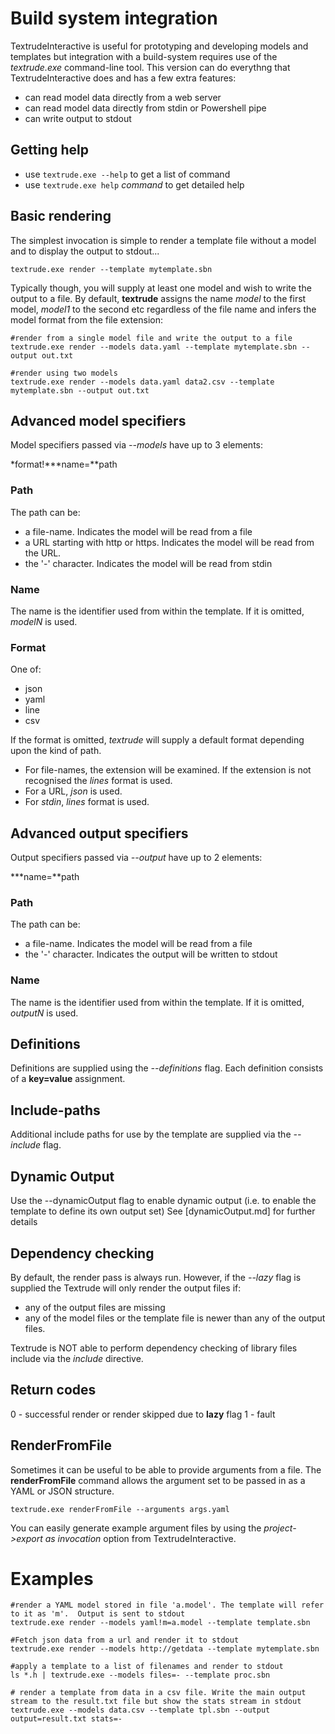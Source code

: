 # Build system integration

TextrudeInteractive is useful for prototyping and developing models and templates but integration with a build-system requires use of the *textrude.exe* command-line tool.  This version can do everythng that TextrudeInteractive does and has a few extra features:

- can read model data directly from a web server
- can read model data directly from stdin or Powershell pipe
- can write output to stdout 

## Getting help
- use ```textrude.exe --help``` to get a list of command
- use ```textrude.exe help``` *command* to get detailed help

## Basic rendering

The simplest invocation is simple to render a template file without a model and to display the output to stdout...

```textrude.exe render --template mytemplate.sbn```

Typically though, you will supply at least one model and wish to write the output to a file.  By default, **textrude** assigns the name *model* to the first model, *model1* to the second etc regardless of the file name and infers the model format from the file extension:


```
#render from a single model file and write the output to a file
textrude.exe render --models data.yaml --template mytemplate.sbn --output out.txt
```

```
#render using two models 
textrude.exe render --models data.yaml data2.csv --template mytemplate.sbn --output out.txt
```


## Advanced model specifiers
Model specifiers passed via  *--models* have up to 3 elements:

*format!***name=**path

### Path
The path can be:
- a file-name. Indicates the model will be read from a file
- a URL starting with http or https.  Indicates the model will be read from the URL.
- the '-' character.  Indicates the model will be read from stdin

### Name
The name is the identifier used from within the template. If it is omitted, *modelN* is used.

### Format
One of:
 - json
 - yaml
 - line
 - csv

If the format is omitted, *textrude* will supply a default format depending upon the kind of path.
- For file-names, the extension will be examined.  If the extension is not recognised the *lines* format is used.
- For a URL, *json* is used.
- For *stdin*, *lines* format is used.

## Advanced output specifiers
Output specifiers passed via  *--output* have up to 2 elements:

***name=**path

### Path
The path can be:
- a file-name. Indicates the model will be read from a file
- the '-' character.  Indicates the output will be written to stdout
  
### Name
The name is the identifier used from within the template. If it is omitted, *outputN* is used.

## Definitions
Definitions are supplied using the *--definitions* flag.  Each definition consists of a **key=value** assignment.

## Include-paths
Additional include paths for use by the template are supplied via the *--include* flag.

## Dynamic Output
Use the --dynamicOutput flag to enable dynamic output (i.e. to enable the template to define its own output set)
See [dynamicOutput.md] for further details

## Dependency checking

By default, the render pass is always run.  However, if the *--lazy* flag is supplied the Textrude will only render the output files if:
- any of the output files are missing
- any of the model files or the template file is newer than any of the output files.

Textrude is NOT able to perform dependency checking of library files include via the *include* directive.

## Return codes

0 - successful render or render skipped due to **lazy** flag 
1 - fault

## RenderFromFile

Sometimes it can be useful to be able to provide arguments from a file. The **renderFromFile** command allows the argument set to be passed in as a YAML or JSON structure.

```textrude.exe renderFromFile --arguments args.yaml```

You can easily generate example argument files by using the *project->export as invocation* option from TextrudeInteractive.

# Examples
```
#render a YAML model stored in file 'a.model'. The template will refer to it as 'm'.  Output is sent to stdout
textrude.exe render --models yaml!m=a.model --template template.sbn 

#Fetch json data from a url and render it to stdout
textrude.exe render --models http://getdata --template mytemplate.sbn 

#apply a template to a list of filenames and render to stdout
ls *.h | textrude.exe --models files=- --template proc.sbn

# render a template from data in a csv file. Write the main output stream to the result.txt file but show the stats stream in stdout
textrude.exe --models data.csv --template tpl.sbn --output output=result.txt stats=-



```








